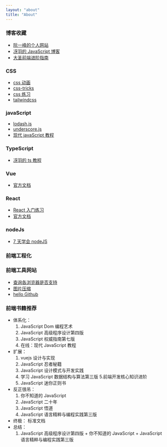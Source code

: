 ```yaml
---
layout: "about"
title: "About"
---
```


### 博客收藏

- [阮一峰的个人网站](http://www.ruanyifeng.com/home.html)
- [冴羽的 JavaScript 博客](https://github.com/mqyqingfeng)
- [大圣前端进阶指南](https://shengxinjing.cn/)

### CSS

- [css 动画](https://greensock.com/)
- [css-tricks](https://css-tricks.com/)
- [css 练习](https://cssbattle.dev/)
- [tailwindcss](https://www.tailwindcss.cn/docs)

### javaScript

- [lodash.js](https://www.lodashjs.com/)
- [underscore.js](https://underscorejs.net/)
- [现代 javaScript 教程](https://zh.javascript.info/)

### TypeScript

- [冴羽的 ts 教程](https://ts.yayujs.com/)

### Vue

- [官方文档](https://cn.vuejs.org/)

### React

- [React 入门练习](https://www.taniarascia.com/getting-started-with-react/)
- [官方文档](https://react.docschina.org/)

### nodeJs

- [7 天学会 nodeJS](http://nqdeng.github.io/7-days-nodejs/)

### 前端工程化

### 前端工具网站

- [查询各浏览器是否支持](https://caniuse.com/)
- [图片压缩](https://tinify.cn/)
- [hello Github](https://hellogithub.com/)

### 前端书籍推荐

- 体系化：
  1. JavaScript Dom 编程艺术
  2. JavaScript 高级程序设计第四版
  3. JavaScript 权威指南第七版
  4. 在线：现代 JavaScript 教程
- 扩展：
  1. vuejs 设计与实现
  2. JavaScript 忍者秘籍
  3. JavaScript 设计模式与开发实践
  4. 学习 JavaScript 数据结构与算法第三版 5.前端开发核心知识进阶
  5. JavaScript 迷你正则书
- 反正很吊：
  1. 你不知道的 JavaScript
  2. JavaScript 二十年
  3. JavaScript 悟道
  4. JavaScript 语言精粹与编程实践第三版
- 终极：
  标准文档
- 总结：
  1. JavaScript 高级程序设计第四版 + 你不知道的 JavaScript + JavaScript 语言精粹与编程实践第三版
